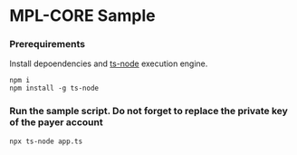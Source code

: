 # MPL-CORE Sample

### Prerequirements

Install depoendencies and [ts-node](https://www.npmjs.com/package/ts-node) execution engine.

```
npm i
npm install -g ts-node
```

### Run the sample script. Do not forget to replace the private key of the payer account

```
npx ts-node app.ts
```
